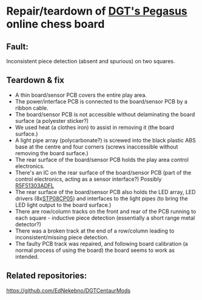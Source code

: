# Repair/teardown of [DGT's Pegasus](https://digitalgametechnology.com/products/home-use-e-boards/dgt-pegasus) online chess board


## Fault:
Inconsistent piece detection (absent and spurious) on two squares.

## Teardown & fix
* A thin board/sensor PCB covers the entire play area.
* The power/interface PCB is connected to the board/sensor PCB by a ribbon cable.
* The board/sensor PCB is not accessible without delaminating the board surface (a polyester sticker?)
* We used heat (a clothes iron) to assist in removing it (the board surface.) 
* A light pipe array (polycarbonate?) is screwed into the black plastic ABS base at the centre and four corners (screws inaccessible without removing the board surface.)
* The rear surface of the board/sensor PCB holds the play area control electronics.
* There's an IC on the rear surface of the board/sensor PCB (part of the control electronics, acting as a sensor interface?) Possibly [R5F51303ADFL](https://www.renesas.com/eu/en/products/microcontrollers-microprocessors/rx-32-bit-performance-efficiency-mcus/rx130-cost-optimized-high-performance-32-bit-microcontroller-enhanced-touch-key-function-and-5v-operation)
* The rear surface of the board/sensor PCB also holds the LED array, LED drivers (8x[STP08CP05](https://www.st.com/en/power-management/stp08cp05.html)) and interfaces to the light pipes (to bring the LED light output to the board surface.)
* There are row/column tracks on the front and rear of the PCB running to each square - inductive piece detection (essentially a short range metal detector?)
* There was a broken track at the end of a row/column leading to inconsistent/missing piece detection.
* The faulty PCB track was repaired, and following board calibration (a normal process of using the board) the board seems to work as intended.

## Related repositories:
https://github.com/EdNekebno/DGTCentaurMods
